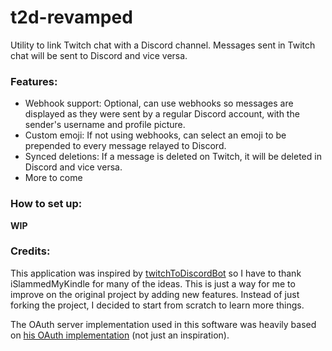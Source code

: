 # t2d-revamped

Utility to link Twitch chat with a Discord channel.
Messages sent in Twitch chat will be sent to Discord and vice versa.

### Features:

- Webhook support: Optional, can use webhooks so messages are displayed as they were sent by a regular Discord account, with the sender's username and profile picture.
- Custom emoji: If not using webhooks, can select an emoji to be prepended to every message relayed to Discord.
- Synced deletions: If a message is deleted on Twitch, it will be deleted in Discord and vice versa.
- More to come

### How to set up:

**WIP**

### Credits:

This application was inspired by [twitchToDiscordBot](https://github.com/iSlammedMyKindle/twitchToDiscordBot) so I have to thank iSlammedMyKindle for many of the ideas. This is just a way for me to improve on the original project by adding new features. Instead of just forking the project, I decided to start from scratch to learn more things.

The OAuth server implementation used in this software was heavily based on [his OAuth implementation](https://github.com/iSlammedMyKindle/kindle-twitch-oauth) (not just an inspiration).
